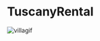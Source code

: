 # TuscanyRental

![villagif](https://user-images.githubusercontent.com/44896870/51795624-6f7c0100-21ac-11e9-9ea3-b1003ab14d10.gif)
